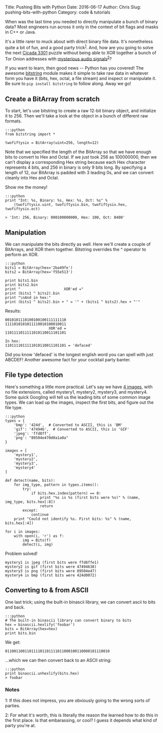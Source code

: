 Title: Pushing Bits with Python
Date: 2016-06-17
Author: Chris
Slug: pushing-bits-with-python
Category: code & tutorials

When was the last time you needed to directly manipulate a bunch of
binary data? Most engineers run
across it only in the context of bit flags and masks in C++ or Java.

It's a little rarer to muck about with direct binary file
data. It's nonetheless quite a bit of fun, and a good party
trick<sup>[1](#footnote1)</sup>. And, how are you going to solve the
next [Cicada 3301](https://en.wikipedia.org/wiki/Cicada_3301) puzzle
without being able to XOR together a bunch of Tor Onion addresses with
[mysterious audio signals](http://uncovering-cicada.wikia.com/wiki/XOR_all_the_things)<sup>[2](#footnote2)</sup>?

If you want to learn, then good news -- Python has you covered! The
awesome [bitstring](http://pythonhosted.org/bitstring/) module makes
it simple to take raw data in whatever form you have it (bits, hex,
octal, a file stream) and inspect or manipulate it. Be sure to ``pip
install bitstring`` to follow along. Away we go!

## Create a BitArray from scratch

To start, let's use bitstring to create a raw 12-bit binary object,
and initialize it to 256. Then we'll take a look at the object in a
bunch of different raw formats.

    :::python
    from bitstring import *

    twofiftysix = BitArray(uint=256, length=12)

Note that we specified the length of the BitArray so that we have
enough bits to convert to Hex and Octal. If we just took 256 as
100000000, then we can't display a corresponding Hex string because
each Hex character represents 4 bits, and 256 in binary is only 9 bits
long. By specifying a length of 12, our BitArray is padded with 3
leading 0s, and we can convert cleanly into Hex and Octal.

Show me the money!
    
    :::python
    print "Int: %s, Binary: %s, Hex: %s, Oct: %s" %
        (twofiftysix.uint, twofiftysix.bin, twofiftysix.hex, twofiftysix.oct)

    > 'Int: 256, Binary: 000100000000, Hex: 100, Oct: 0400'

## Manipulation

We can manipulate the bits directly as well. Here we'll create a
couple of BitArrays, and XOR them together. Bitstring overrides the ^
operator to perform an XOR.

    :::python
    bits1 = BitArray(hex='2ba49fe')
    bits2 = BitArray(hex='f55e513')

    print bits1.bin
    print bits2.bin
    print "                    XOR'ed ="
    print (bits1 ^ bits2).bin
    print "\nAnd in hex:"
    print (bits1 ^ bits2).bin + " = '" + (bits1 ^ bits2).hex + "'"

Results:

    0010101110100100100111111110
    1111010101011110010100010011
                        XOR'ed =
    1101111011111010110011101101
    
    In hex:
    1101111011111010110011101101 = 'defaced'

Did you know 'defaced' is the longest english word you can spell with
just ABCDEF!  Another awesome fact for your cocktail party banter.

## File type detection

Here's something a little more practical. Let's say we have
[4 images]({filename}/files/mystery-images.zip), with no file
extensions, called mystery1, mystery2, mystery3, and mystery4. Some
quick Googling will tell us the leading bits of some common image
types. We can load up the images, inspect the first bits, and figure
out the file type.

    :::python
    types = {
        'bmp': '424d',  # Converted to ASCII, this is 'BM'
        'gif': '474946',  # Converted to ASCII, this is 'GIF'
        'jpeg': 'ffd8ff',
        'png': "89504e470d0a1a0a"
    }
    
    images = [
        'mystery1',
        'mystery2',
        'mystery3',
        'mystery4'
    ]
    
    def detect(name, bits):
        for img_type, pattern in types.items():
            try:
                if bits.hex.index(pattern) == 0:
                    print "%s is %s (first bits were %s)" % (name, img_type, bits.hex[:8])
                    return
            except:
                continue
        print "Could not identify %s. First bits: %s" % (name, bits.hex[:4])
    
    for i in images:
        with open(i, 'r') as f:
            img = Bits(f)
            detect(i, img)

Problem solved!

    mystery1 is jpeg (first bits were ffd8ffe1)
    mystery2 is gif (first bits were 47494638)
    mystery3 is png (first bits were 89504e47)
    mystery4 is bmp (first bits were 424d0072)

## Converting to & from ASCII

One last trick; using the built-in binascii library, we can convert ascii to bits and back.

    :::python
    # The built-in binascii library can convert binary to bits
    hex = binascii.hexlify('foobar')
    bits = BitArray(hex=hex)
    print bits.bin

We get:

    011001100110111101101111011000100110000101110010

...which we can then convert back to an ASCII string:

    :::python
    print binascii.unhexlify(bits.hex)
    > foobar


### Notes

<a name="footnote1">1</a>: If this does not impress, you are obviously
going to the wrong sorts of parties.

<a name="footnote2">2</a>: For what it's worth, this is literally the
reason the learned how to do this in the first place. Is that
embarassing, or cool? I guess it depends what kind of party you're at.
